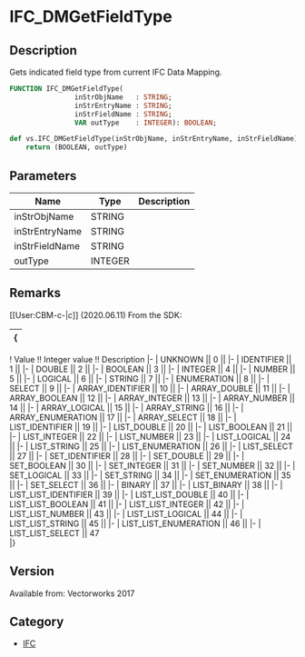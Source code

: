 # IFC_DMGetFieldType

## Description
Gets indicated field type from current IFC Data Mapping.

```pascal
FUNCTION IFC_DMGetFieldType(
				inStrObjName   : STRING;
				inStrEntryName : STRING;
				inStrFieldName : STRING;
				VAR outType    : INTEGER): BOOLEAN;
```

```python
def vs.IFC_DMGetFieldType(inStrObjName, inStrEntryName, inStrFieldName):
    return (BOOLEAN, outType)
```

## Parameters
|Name|Type|Description|
|---|---|---|
|inStrObjName|STRING|   |
|inStrEntryName|STRING|   |
|inStrFieldName|STRING|   |
|outType|INTEGER|   |

## Remarks
[[User:CBM-c-|_c_]] (2020.06.11) From the SDK:

{| 
|-
! Value !! Integer value !! Description
|-
| UNKNOWN || 0 || 
|-
| IDENTIFIER || 1 || 
|-
| DOUBLE || 2 || 
|-
| BOOLEAN || 3 || 
|-
| INTEGER || 4 || 
|-
| NUMBER || 5 || 
|-
| LOGICAL || 6 || 
|-
| STRING || 7 || 
|-
| ENUMERATION || 8 || 
|-
| SELECT || 9 || 
|-
| ARRAY_IDENTIFIER || 10 || 
|-
| ARRAY_DOUBLE || 11 || 
|-
| ARRAY_BOOLEAN || 12 || 
|-
| ARRAY_INTEGER || 13 || 
|-
| ARRAY_NUMBER || 14 || 
|-
| ARRAY_LOGICAL || 15 || 
|-
| ARRAY_STRING || 16 || 
|-
| ARRAY_ENUMERATION || 17 || 
|-
| ARRAY_SELECT || 18 || 
|-
| LIST_IDENTIFIER || 19 || 
|-
| LIST_DOUBLE || 20 || 
|-
| LIST_BOOLEAN || 21 || 
|-
| LIST_INTEGER || 22 || 
|-
| LIST_NUMBER || 23 || 
|-
| LIST_LOGICAL || 24 || 
|-
| LIST_STRING || 25 || 
|-
| LIST_ENUMERATION || 26 || 
|-
| LIST_SELECT || 27 || 
|-
| SET_IDENTIFIER || 28 || 
|-
| SET_DOUBLE || 29 || 
|-
| SET_BOOLEAN || 30 || 
|-
| SET_INTEGER || 31 || 
|-
| SET_NUMBER || 32 || 
|-
| SET_LOGICAL || 33 || 
|-
| SET_STRING || 34 || 
|-
| SET_ENUMERATION || 35 || 
|-
| SET_SELECT || 36 || 
|-
| BINARY || 37 || 
|-
| LIST_BINARY || 38 || 
|-
| LIST_LIST_IDENTIFIER || 39 || 
|-
| LIST_LIST_DOUBLE || 40 || 
|-
| LIST_LIST_BOOLEAN || 41 || 
|-
| LIST_LIST_INTEGER || 42 || 
|-
| LIST_LIST_NUMBER || 43 || 
|-
| LIST_LIST_LOGICAL || 44 || 
|-
| LIST_LIST_STRING || 45 || 
|-
| LIST_LIST_ENUMERATION || 46 || 
|-
| LIST_LIST_SELECT || 47	
|}

## Version
Available from: Vectorworks 2017

## Category
* [IFC](../Categories/IFC.md)
